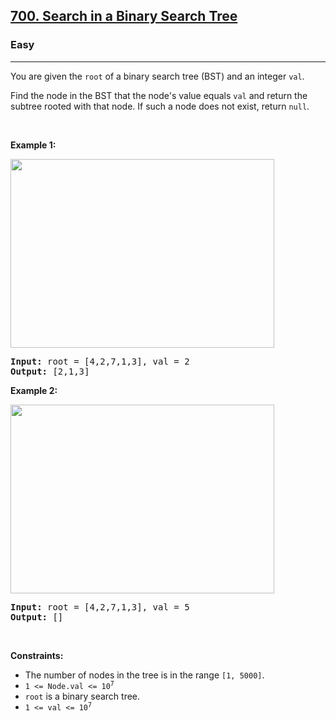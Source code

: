 <h2><a href="https://leetcode.com/problems/search-in-a-binary-search-tree/">700. Search in a Binary Search Tree</a></h2><h3>Easy</h3><hr><div style="user-select: auto;" data-read-aloud-multi-block="true"><p style="user-select: auto;">You are given the <code style="user-select: auto;">root</code> of a binary search tree (BST) and an integer <code style="user-select: auto;">val</code>.</p>

<p style="user-select: auto;">Find the node in the BST that the node's value equals <code style="user-select: auto;">val</code> and return the subtree rooted with that node. If such a node does not exist, return <code style="user-select: auto;">null</code>.</p>

<p style="user-select: auto;">&nbsp;</p>
<p style="user-select: auto;"><strong style="user-select: auto;">Example 1:</strong></p>
<img alt="" src="https://assets.leetcode.com/uploads/2021/01/12/tree1.jpg" style="width: 422px; height: 302px; user-select: auto;">
<pre style="user-select: auto;"><strong style="user-select: auto;">Input:</strong> root = [4,2,7,1,3], val = 2
<strong style="user-select: auto;">Output:</strong> [2,1,3]
</pre>

<p style="user-select: auto;"><strong style="user-select: auto;">Example 2:</strong></p>
<img alt="" src="https://assets.leetcode.com/uploads/2021/01/12/tree2.jpg" style="width: 422px; height: 302px; user-select: auto;">
<pre style="user-select: auto;"><strong style="user-select: auto;">Input:</strong> root = [4,2,7,1,3], val = 5
<strong style="user-select: auto;">Output:</strong> []
</pre>

<p style="user-select: auto;">&nbsp;</p>
<p style="user-select: auto;"><strong style="user-select: auto;">Constraints:</strong></p>

<ul style="user-select: auto;">
	<li style="user-select: auto;">The number of nodes in the tree is in the range <code style="user-select: auto;">[1, 5000]</code>.</li>
	<li style="user-select: auto;"><code style="user-select: auto;">1 &lt;= Node.val &lt;= 10<sup style="user-select: auto;">7</sup></code></li>
	<li style="user-select: auto;"><code style="user-select: auto;">root</code> is a binary search tree.</li>
	<li style="user-select: auto;"><code style="user-select: auto;">1 &lt;= val &lt;= 10<sup style="user-select: auto;">7</sup></code></li>
</ul>
</div>